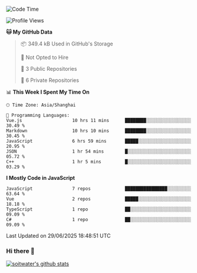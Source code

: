 <!--START_SECTION:waka-->
![Code Time](http://img.shields.io/badge/Code%20Time-5%2C206%20hrs%2054%20mins-blue)

![Profile Views](http://img.shields.io/badge/Profile%20Views-0-blue)

**🐱 My GitHub Data** 

> 📦 349.4 kB Used in GitHub's Storage 
 > 
> 🚫 Not Opted to Hire
 > 
> 📜 3 Public Repositories 
 > 
> 🔑 6 Private Repositories 
 > 
📊 **This Week I Spent My Time On** 

```text
🕑︎ Time Zone: Asia/Shanghai

💬 Programming Languages: 
Vue.js                   10 hrs 11 mins      ████████░░░░░░░░░░░░░░░░░   30.49 % 
Markdown                 10 hrs 10 mins      ████████░░░░░░░░░░░░░░░░░   30.45 % 
JavaScript               6 hrs 59 mins       █████░░░░░░░░░░░░░░░░░░░░   20.95 % 
JSON                     1 hr 54 mins        █░░░░░░░░░░░░░░░░░░░░░░░░   05.72 % 
C++                      1 hr 5 mins         █░░░░░░░░░░░░░░░░░░░░░░░░   03.29 % 
```

**I Mostly Code in JavaScript** 

```text
JavaScript               7 repos             ████████████████░░░░░░░░░   63.64 % 
Vue                      2 repos             █████░░░░░░░░░░░░░░░░░░░░   18.18 % 
TypeScript               1 repo              ██░░░░░░░░░░░░░░░░░░░░░░░   09.09 % 
C#                       1 repo              ██░░░░░░░░░░░░░░░░░░░░░░░   09.09 % 
```




 Last Updated on 29/06/2025 18:48:51 UTC
<!--END_SECTION:waka-->

### Hi there 👋
[![soitwater's github stats](https://github-readme-stats.vercel.app/api?username=soitwater)](https://github.com/soitwater/github-readme-stats)
